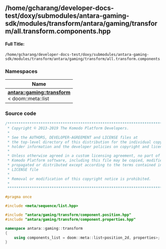 

## /home/gcharang/developer-docs-test/doxy/submodules/antara-gaming-sdk/modules/transform/antara/gaming/transform/all.transform.components.hpp

#### Full Title:
```
/home/gcharang/developer-docs-test/doxy/submodules/antara-gaming-sdk/modules/transform/antara/gaming/transform/all.transform.components.hpp
```







### Namespaces

| Name           |
| -------------- |
| **[antara::gaming::transform](Namespaces/namespaceantara_1_1gaming_1_1transform.md)** <br>< doom::meta::list  |
















### Source code

```cpp
/******************************************************************************
 * Copyright © 2013-2019 The Komodo Platform Developers.                      *
 *                                                                            *
 * See the AUTHORS, DEVELOPER-AGREEMENT and LICENSE files at                  *
 * the top-level directory of this distribution for the individual copyright  *
 * holder information and the developer policies on copyright and licensing.  *
 *                                                                            *
 * Unless otherwise agreed in a custom licensing agreement, no part of the    *
 * Komodo Platform software, including this file may be copied, modified,     *
 * propagated or distributed except according to the terms contained in the   *
 * LICENSE file                                                               *
 *                                                                            *
 * Removal or modification of this copyright notice is prohibited.            *
 *                                                                            *
 ******************************************************************************/

#pragma once

#include <meta/sequence/list.hpp> 

#include "antara/gaming/transform/component.position.hpp"   
#include "antara/gaming/transform/component.properties.hpp" 

namespace antara::gaming::transform
{
    using components_list = doom::meta::list<position_2d, properties>;
}
```




